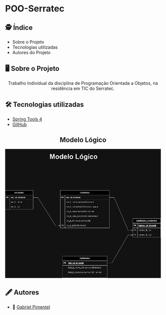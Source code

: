 # POO-Serratec

## :detective: Índice

<ul>
    <li>Sobre o Projeto</li>
    <li>Tecnologias utilizadas</li>
    <li>Autores do Projeto</li>
</ul>

## :desktop_computer: Sobre o Projeto

<p align="center">Trabalho Individual da disciplina de Programação Orientada a Objetos, na residência em TIC do Serratec.</p>

## :hammer_and_wrench: Tecnologias utilizadas

- [Spring Tools 4](https://spring.io)
- [GitHub](https://github.com/)

<div align="center">
  
  ## Modelo Lógico
![Modelo Lógico](./modeloLogico.png)

</div>

## :fountain_pen: Autores

- :boy:  [Gabriel Pimentel](https://github.com/GabrielnPimentel)
